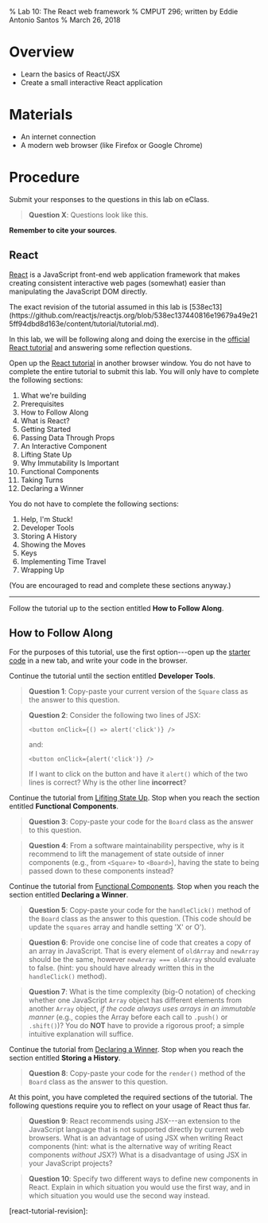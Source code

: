 % Lab 10: The React web framework
% CMPUT 296; written by Eddie Antonio Santos
% March 26, 2018

Overview
========

 - Learn the basics of React/JSX
 - Create a small interactive React application

Materials
=========

 - An internet connection
 - A modern web browser (like Firefox or Google Chrome)


Procedure
=========

Submit your responses to the questions in this lab on eClass.

> **Question X**: Questions look like this.

**Remember to cite your sources**.


React
-----

[React][] is a JavaScript front-end web application framework that makes
creating consistent interactive web pages (somewhat) easier than
manipulating the JavaScript DOM directly.

<aside>
The exact revision of the tutorial assumed in this lab is
[538ec13](https://github.com/reactjs/reactjs.org/blob/538ec137440816e19679a49e215ff94dbd8d163e/content/tutorial/tutorial.md).
</aside>

In this lab, we will be following along and doing the exercise in the
[official React tutorial][react-tutorial] and answering some reflection
questions.

Open up the [React tutorial][react-tutorial] in another browser window.
You do not have to complete the entire tutorial to submit this lab. You
will only have to complete the following sections:

 1. What we're building
 2. Prerequisites
 3. How to Follow Along
 4. What is React?
 5. Getting Started
 6. Passing Data Through Props
 7. An Interactive Component
 8. Lifting State Up
 9. Why Immutability Is Important
 10. Functional Components
 11. Taking Turns
 12. Declaring a Winner

You do not have to complete the following sections:

 1. Help, I'm Stuck!
 2. Developer Tools
 3. Storing A History
 4. Showing the Moves
 5. Keys
 6. Implementing Time Travel
 7. Wrapping Up

(You are encouraged to read and complete these sections anyway.)

---

Follow the tutorial up to the section entitled **How to Follow Along**.

How to Follow Along
-------------------

For the purposes of this tutorial, use the first option---open up the
[starter code][] in a new tab, and write your code in the browser.

Continue the tutorial until the section entitled **Developer Tools**.

> **Question 1**: Copy-paste your current version of the `Square` class
> as the answer to this question.

> **Question 2**: Consider the following two lines of JSX:
>
>     <button onClick={() => alert('click')} />
>
> and:
>
>     <button onClick={alert('click')} />
>
> If I want to click on the button and have it `alert()` which of the
> two lines is correct? Why is the other line **incorrect**?

Continue the tutorial from [Lifiting State
Up](https://reactjs.org/tutorial/tutorial.html#lifting-state-up). Stop
when you reach the section entitled **Functional Components**.

> **Question 3**: Copy-paste your code for the `Board` class as the
> answer to this question.

> **Question 4**: From a software maintainability perspective, why is it
> recommend to lift the management of state outside of inner components
> (e.g., from `<Square>` to `<Board>`), having the state to being passed
> down to these components instead?

Continue the tutorial from [Functional
Components](https://reactjs.org/tutorial/tutorial.html#functional-components).
Stop when you reach the section entitled **Declaring a Winner**.

> **Question 5**: Copy-paste your code for the `handleClick()` method of
> the `Board` class as the answer to this question. (This code should be
> update the `squares` array and handle setting 'X' or O').

> **Question 6**: Provide one concise line of code that creates a
> copy of an array in JavaScript. That is every element of `oldArray`
> and `newArray` should be the same, however `newArray === oldArray`
> should evaluate to false. (hint: you should have already written this
> in the `handleClick()` method).

> **Question 7**: What is the time complexity (big-O notation) of
> checking whether one JavaScript `Array` object has different elements
> from another `Array` object,
> *if the code always uses arrays in an immutable manner*  (e.g., copies
> the Array before each call to `.push()` or `.shift()`)? You do **NOT**
> have to provide a rigorous proof; a simple intuitive explanation will suffice.

Continue the tutorial from [Declaring
a Winner](https://reactjs.org/tutorial/tutorial.html#declaring-a-winner).
Stop when you reach the section entitled **Storing a History**.

> **Question 8**: Copy-paste your code for the `render()` method of the
> `Board` class as the answer to this question.

At this point, you have completed the required sections of the tutorial.
The following questions require you to reflect on your usage of React
thus far.

> **Question 9**: React recommends using JSX---an extension to the
> JavaScript language that is not supported directly by current web
> browsers. What is an advantage of using JSX when writing React
> components (hint: what is the alternative way of writing React
> components *without* JSX?) What is a disadvantage of using JSX in your
> JavaScript projects?

> **Question 10**: Specify two different ways to define new components in
> React. Explain in which situation you would use the first way, and in
> which situation you would use the second way instead.

[react]: https://reactjs.org/
[starter code]: https://codepen.io/gaearon/pen/oWWQNa?editors=0010
[react-tutorial]: https://reactjs.org/tutorial/tutorial.html
[react-tutorial-revision]:
